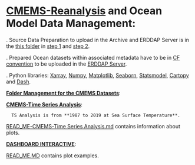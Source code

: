 # [CMEMS-Reanalysis](https://resources.marine.copernicus.eu/products) and Ocean Model Data Management: 

. Source Data Preparation to upload in the Archive and ERDDAP Server is in the [this folder](https://github.com/007-Ozalp/CMEMS-Reanalysis-Data-Management/tree/main/Folder%20Management%20for%20the%20CMEMS%20Datasets) in [step 1](https://github.com/007-Ozalp/CMEMS-Reanalysis-Data-Management/blob/main/Folder%20Management%20for%20the%20CMEMS%20Datasets/step_1_CMEMS_REANALYSIS_AdriaticSea.ipynb) and [step 2](https://github.com/007-Ozalp/CMEMS-Reanalysis-Data-Management/blob/main/Folder%20Management%20for%20the%20CMEMS%20Datasets/step_2_CMEMS_REANALYSIS_AdriaticSea.ipynb).

. Prepared Ocean datasets within associated metadata have to be in [CF convention](https://ncas-cms.github.io/cf-python/) to be uploaded in the [ERDDAP Server](https://coastwatch.pfeg.noaa.gov/erddap/index.html).

. Python libraries: [Xarray](https://pypi.org/project/xarray/), [Numpy](https://pypi.org/project/numpy/), [Matplotlib](https://pypi.org/project/matplotlib/), [Seaborn](https://pypi.org/project/seaborn/), [Statsmodel](https://pypi.org/project/statsmodels/), [Cartopy](https://pypi.org/project/Cartopy/) and [Dash](https://plotly.com/dash/).


   **[Folder Management for the CMEMS Datasets](https://github.com/007-Ozalp/CMEMS-Reanalysis-Data-Management/tree/main/Folder%20Management%20for%20the%20CMEMS%20Datasets)**:

      
  **[CMEMS-Time Series Analysis](https://github.com/007-Ozalp/CMEMS-Reanalysis-Data-Management/tree/main/CMEMS-Time%20Series%20Analysis)**:

      TS Analysis is from **1987 to 2019 at Sea Surface Temperature**.
  
   [READ_ME-CMEMS-Time Series Analysis.md](https://github.com/007-Ozalp/CMEMS-Reanalysis-Data-Management/blob/main/CMEMS-Time%20Series%20Analysis/READ_ME-CMEMS-Time%20Series%20Analysis.md) contains information about plots.

  **[DASHBOARD INTERACTIVE](https://github.com/007-Ozalp/CMEMS-Reanalysis-Data-Management/tree/main/DASHBOARD%20INTERACTIVE)**:

   [READ_ME.MD](https://github.com/007-Ozalp/CMEMS-Reanalysis-Data-Management/blob/main/DASHBOARD%20INTERACTIVE/READ_ME.MD) contains plot examples.
